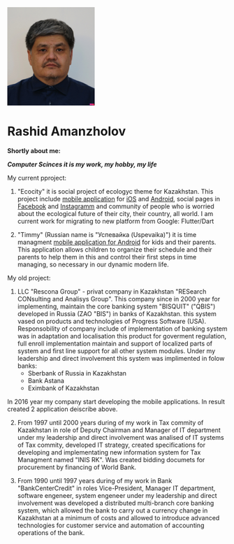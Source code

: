 <img src='DSC04102-Rashid_cropped_compressed.jpg' alt="drawing" width="200"/>

# Rashid Amanzholov
**Shortly about me:** 

***Computer Scinces it is my work, my hobby, my life*** 

My current pproject:  

1. "Ecocity" it is social project of ecologyc theme for Kazakhstan. This project include [mobile application](https://ecocity-acb89.web.app/ "Ecocity Web Page") for [iOS](https://itunes.apple.com/WebObjects/MZStore.woa/wa/viewSoftware?id=1287938276&mt=8 "Appstore") and [Android](https://play.google.com/store/apps/details?id=kz.rescona.ecocity "Play market"), social pages in [Facebook](https://www.facebook.com/ecoalakz "Facebook") and [Instagramm](https://www.instagram.com/e.coala "Instagramm") and community of people who is worried about the ecological future of their city, their country, all world.
I am current work for migrating to new platform from Google: Flutter/Dart  

2. "Timmy" (Russian name is "Успевайка (Uspevaika)") it is time managment [mobile application for Android](https://play.google.com/store/apps/details?id=kz.rescona.uspevayka "Play market") for kids and their parents. This application allows children to organize their schedule and their parents to help them in this and control their first steps in time managing, so necessary in our dynamic modern life.

My old project:

1. LLC "Rescona Group" - privat company in Kazakhstan "RESearch CONsulting and Analisys Group". This company since in 2000 year for implementing, maintain the core banking system "BISQUIT" ("QBIS") developed in Russia (ZAO "BIS") in banks of Kazakhstan. this system vased on products and technologies of Progress Software (USA). Responsobility of company include of implementation of banking system was in adaptation and localisation  this product for goverment regulation, full enroll implementation maintain and support of localized parts of system and first line support for all other system modules. Under my leadership and direct involvement this system was implimented in folow banks:
    * Sberbank of Russia in Kazakhstan
    * Bank Astana
    * Eximbank of Kazakhstan  
    
In 2016 year my company start developing the mobile applications. In result created 2 application deiscribe above.  

2. From 1997 until 2000 years during of my work in Tax commity of Kazakhstan in role of Deputy Chairman and Manager of IT department under my leadership and direct involvement was analised of IT systems of Tax commity, developed IT strategy, created specifications for developing and implementating new information system for Tax Managment named "INIS RK". Was created bidding documets for procurement by financing of World Bank.  

3. From 1990 until 1997 years during of my work in Bank "BankCenterCredit" in roles Vice-President, Manager IT department, software engeneer, system engeneer under my leadership and direct involvement was developed a distributed multi-branch core banking system, which allowed the bank to carry out a currency change in Kazakhstan at a minimum of costs and allowed to introduce advanced technologies for customer service and automation of accounting operations of the bank.
